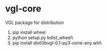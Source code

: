 # vgl-core
VGL package for distribution


1. pip install wheel
2. python setup.py bdist_wheel\\
3. pip install dist\libvgl-0.1-py3-none-any.whl\\

